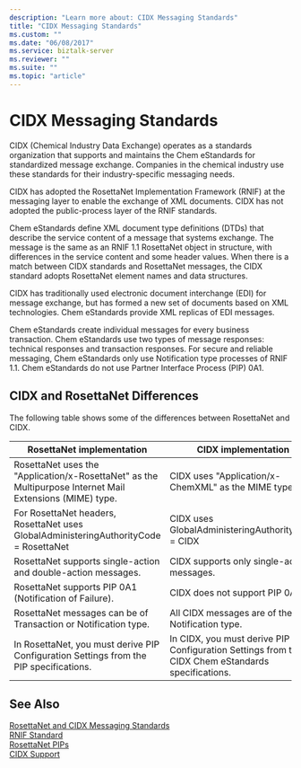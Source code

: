 ```yaml
---
description: "Learn more about: CIDX Messaging Standards"
title: "CIDX Messaging Standards"
ms.custom: ""
ms.date: "06/08/2017"
ms.service: biztalk-server
ms.reviewer: ""
ms.suite: ""
ms.topic: "article"
---
```

# CIDX Messaging Standards
CIDX (Chemical Industry Data Exchange) operates as a standards organization that supports and maintains the Chem eStandards for standardized message exchange. Companies in the chemical industry use these standards for their industry-specific messaging needs.  
  
 CIDX has adopted the RosettaNet Implementation Framework (RNIF) at the messaging layer to enable the exchange of XML documents. CIDX has not adopted the public-process layer of the RNIF standards.  
  
 Chem eStandards define XML document type definitions (DTDs) that describe the service content of a message that systems exchange. The message is the same as an RNIF 1.1 RosettaNet object in structure, with differences in the service content and some header values. When there is a match between CIDX standards and RosettaNet messages, the CIDX standard adopts RosettaNet element names and data structures.  
  
 CIDX has traditionally used electronic document interchange (EDI) for message exchange, but has formed a new set of documents based on XML technologies. Chem eStandards provide XML replicas of EDI messages.  
  
 Chem eStandards create individual messages for every business transaction. Chem eStandards use two types of message responses: technical responses and transaction responses. For secure and reliable messaging, Chem eStandards only use Notification type processes of RNIF 1.1. Chem eStandards do not use Partner Interface Process (PIP) 0A1.  
  
## CIDX and RosettaNet Differences  
 The following table shows some of the differences between RosettaNet and CIDX.  
  
|RosettaNet implementation|CIDX implementation|  
|-------------------------------|-------------------------|  
|RosettaNet uses the "Application/x-RosettaNet" as the Multipurpose Internet Mail Extensions (MIME) type.|CIDX uses "Application/x-ChemXML" as the MIME type.|  
|For RosettaNet headers, RosettaNet uses GlobalAdministeringAuthorityCode = RosettaNet|CIDX uses GlobalAdministeringAuthorityCode = CIDX|  
|RosettaNet supports single-action and double-action messages.|CIDX supports only single-action messages.|  
|RosettaNet supports PIP 0A1 (Notification of Failure).|CIDX does not support PIP 0A1.|  
|RosettaNet messages can be of Transaction or Notification type.|All CIDX messages are of the Notification type.|  
|In RosettaNet, you must derive PIP Configuration Settings from the PIP specifications.|In CIDX, you must derive PIP Configuration Settings from the CIDX Chem eStandards specifications.|  
  
## See Also  
 [RosettaNet and CIDX Messaging Standards](../../adapters-and-accelerators/accelerator-rosettanet/rosettanet-and-cidx-messaging-standards.md)   
 [RNIF Standard](../../adapters-and-accelerators/accelerator-rosettanet/rnif-standard.md)   
 [RosettaNet PIPs](../../adapters-and-accelerators/accelerator-rosettanet/rosettanet-pips.md)   
 [CIDX Support](../../adapters-and-accelerators/accelerator-rosettanet/cidx-support.md)
